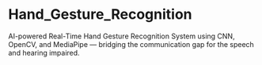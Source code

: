 # Hand_Gesture_Recognition
AI-powered Real-Time Hand Gesture Recognition System using CNN, OpenCV, and MediaPipe — bridging the communication gap for the speech and hearing impaired.
